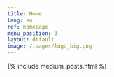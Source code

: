 ```yaml
---
title: Home
lang: en
ref: homepage
menu_position: 3
layout: default
image: /images/logo_big.png
---
```

{% include medium_posts.html %}
